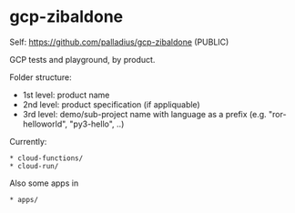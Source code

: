 # gcp-zibaldone

Self: https://github.com/palladius/gcp-zibaldone (PUBLIC)

GCP tests and playground, by product.

Folder structure:

*    1st level: product name
*    2nd level: product specification (if appliquable)
*    3rd level: demo/sub-project name with language as a prefix (e.g. "ror-helloworld", "py3-hello", ..)

Currently:

    * cloud-functions/
    * cloud-run/

Also some apps in

    * apps/
